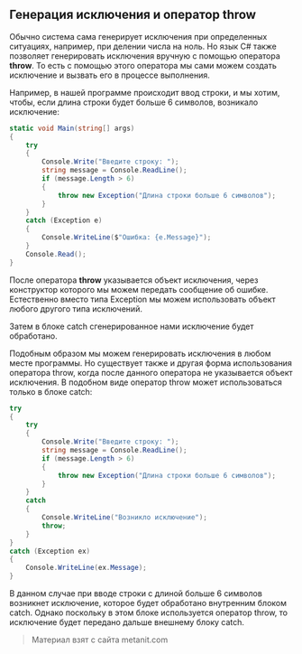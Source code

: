 ## Генерация исключения и оператор throw

Обычно система сама генерирует исключения при определенных ситуациях, например, при делении числа на ноль. Но язык C# также позволяет генерировать исключения вручную с помощью оператора **throw**. То есть с помощью этого оператора мы сами можем создать исключение и вызвать его в процессе выполнения.

Например, в нашей программе происходит ввод строки, и мы хотим, чтобы, если длина строки будет больше 6 символов, возникало исключение:

```cs
static void Main(string[] args)
{
    try
    {
        Console.Write("Введите строку: ");
        string message = Console.ReadLine();
        if (message.Length > 6)
        {
            throw new Exception("Длина строки больше 6 символов");
        }
    }
    catch (Exception e)
    {
        Console.WriteLine($"Ошибка: {e.Message}");
    }
    Console.Read();
}
```

После оператора **throw** указывается объект исключения, через конструктор которого мы можем передать сообщение об ошибке. Естественно вместо типа Exception мы можем использовать объект любого другого типа исключений.

Затем в блоке catch сгенерированное нами исключение будет обработано.

Подобным образом мы можем генерировать исключения в любом месте программы. Но существует также и другая форма использования оператора throw, когда после данного оператора не указывается объект исключения. В подобном виде оператор throw может использоваться только в блоке catch:

```cs
try
{
    try
    {
        Console.Write("Введите строку: ");
        string message = Console.ReadLine();
        if (message.Length > 6)
        {
            throw new Exception("Длина строки больше 6 символов");
        }
    }
    catch
    {
        Console.WriteLine("Возникло исключение");
        throw;
    }
}
catch (Exception ex)
{
    Console.WriteLine(ex.Message);
}
```

В данном случае при вводе строки с длиной больше 6 символов возникнет исключение, которое будет обработано внутренним блоком catch. Однако поскольку в этом блоке используется оператор throw, то исключение будет передано дальше внешнему блоку catch.


> Материал взят с сайта metanit.com